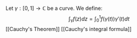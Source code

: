 Let $\gamma:[0,1]\to \mathbb C$ be a curve. We define:
$$\int_\gamma f(z)dz=\int_0^1 f(\gamma(t))\gamma'(t)dt$$
[[Cauchy's Theorem]]
[[Cauchy's integral formula]]
